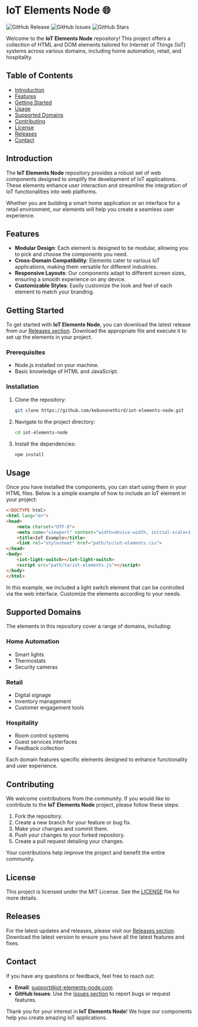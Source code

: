 # IoT Elements Node 🌐

![GitHub Release](https://img.shields.io/github/release/kebunonethird/iot-elements-node.svg)
![GitHub Issues](https://img.shields.io/github/issues/kebunonethird/iot-elements-node.svg)
![GitHub Stars](https://img.shields.io/github/stars/kebunonethird/iot-elements-node.svg)

Welcome to the **IoT Elements Node** repository! This project offers a collection of HTML and DOM elements tailored for Internet of Things (IoT) systems across various domains, including home automation, retail, and hospitality. 

## Table of Contents

- [Introduction](#introduction)
- [Features](#features)
- [Getting Started](#getting-started)
- [Usage](#usage)
- [Supported Domains](#supported-domains)
- [Contributing](#contributing)
- [License](#license)
- [Releases](#releases)
- [Contact](#contact)

## Introduction

The **IoT Elements Node** repository provides a robust set of web components designed to simplify the development of IoT applications. These elements enhance user interaction and streamline the integration of IoT functionalities into web platforms. 

Whether you are building a smart home application or an interface for a retail environment, our elements will help you create a seamless user experience.

## Features

- **Modular Design**: Each element is designed to be modular, allowing you to pick and choose the components you need.
- **Cross-Domain Compatibility**: Elements cater to various IoT applications, making them versatile for different industries.
- **Responsive Layouts**: Our components adapt to different screen sizes, ensuring a smooth experience on any device.
- **Customizable Styles**: Easily customize the look and feel of each element to match your branding.

## Getting Started

To get started with **IoT Elements Node**, you can download the latest release from our [Releases section](https://github.com/kebunonethird/iot-elements-node/releases). Download the appropriate file and execute it to set up the elements in your project.

### Prerequisites

- Node.js installed on your machine.
- Basic knowledge of HTML and JavaScript.

### Installation

1. Clone the repository:
   ```bash
   git clone https://github.com/kebunonethird/iot-elements-node.git
   ```

2. Navigate to the project directory:
   ```bash
   cd iot-elements-node
   ```

3. Install the dependencies:
   ```bash
   npm install
   ```

## Usage

Once you have installed the components, you can start using them in your HTML files. Below is a simple example of how to include an IoT element in your project:

```html
<!DOCTYPE html>
<html lang="en">
<head>
    <meta charset="UTF-8">
    <meta name="viewport" content="width=device-width, initial-scale=1.0">
    <title>IoT Example</title>
    <link rel="stylesheet" href="path/to/iot-elements.css">
</head>
<body>
    <iot-light-switch></iot-light-switch>
    <script src="path/to/iot-elements.js"></script>
</body>
</html>
```

In this example, we included a light switch element that can be controlled via the web interface. Customize the elements according to your needs.

## Supported Domains

The elements in this repository cover a range of domains, including:

### Home Automation

- Smart lights
- Thermostats
- Security cameras

### Retail

- Digital signage
- Inventory management
- Customer engagement tools

### Hospitality

- Room control systems
- Guest services interfaces
- Feedback collection

Each domain features specific elements designed to enhance functionality and user experience.

## Contributing

We welcome contributions from the community. If you would like to contribute to the **IoT Elements Node** project, please follow these steps:

1. Fork the repository.
2. Create a new branch for your feature or bug fix.
3. Make your changes and commit them.
4. Push your changes to your forked repository.
5. Create a pull request detailing your changes.

Your contributions help improve the project and benefit the entire community.

## License

This project is licensed under the MIT License. See the [LICENSE](LICENSE) file for more details.

## Releases

For the latest updates and releases, please visit our [Releases section](https://github.com/kebunonethird/iot-elements-node/releases). Download the latest version to ensure you have all the latest features and fixes.

## Contact

If you have any questions or feedback, feel free to reach out:

- **Email**: support@iot-elements-node.com
- **GitHub Issues**: Use the [Issues section](https://github.com/kebunonethird/iot-elements-node/issues) to report bugs or request features.

Thank you for your interest in **IoT Elements Node**! We hope our components help you create amazing IoT applications.